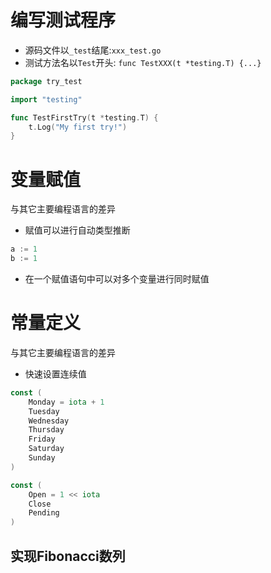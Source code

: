 # 编写测试程序
- 源码文件以`_test`结尾:`xxx_test.go`
- 测试方法名以`Test`开头: `func TestXXX(t *testing.T) {...}`
```go
package try_test

import "testing"

func TestFirstTry(t *testing.T) {
	t.Log("My first try!")
}
```

# 变量赋值
与其它主要编程语言的差异
- 赋值可以进行自动类型推断
```go
a := 1
b := 1
```
- 在一个赋值语句中可以对多个变量进行同时赋值

# 常量定义
与其它主要编程语言的差异
- 快速设置连续值
```go
const (
	Monday = iota + 1
	Tuesday
	Wednesday
	Thursday
	Friday
	Saturday
	Sunday
)

const (
	Open = 1 << iota
	Close
	Pending
)
```

## 实现Fibonacci数列
